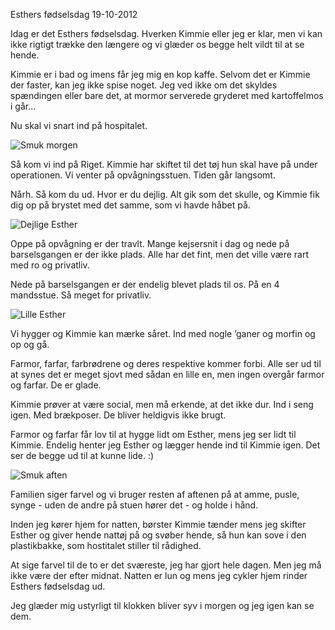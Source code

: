 Esthers f&oslash;dselsdag
19-10-2012

Idag er det Esthers fødselsdag. Hverken Kimmie eller jeg er klar, men vi kan ikke rigtigt trække den længere og vi glæder os begge helt vildt til at se hende.

Kimmie er i bad og imens får jeg mig en kop kaffe. Selvom det er Kimmie der faster, kan jeg ikke spise noget. Jeg ved ikke om det skyldes spændingen eller bare det, at mormor serverede gryderet med kartoffelmos i går...

Nu skal vi snart ind på hospitalet.

![Smuk morgen](http://static.logiskhave.dk/20121019_morgen.png "Smuk morgen - Foto: Line Hermansen")

Så kom vi ind på Riget. Kimmie har skiftet til det tøj hun skal have på under operationen. Vi venter på opvågningsstuen. Tiden går langsomt.

Nårh. Så kom du ud. Hvor er du dejlig. Alt gik som det skulle, og Kimmie fik dig op på brystet med det samme, som vi havde håbet på.

![Dejlige Esther](http://static.logiskhave.dk/20121019_aabne_oejne.png "Første gang du kigger på verdenen")

Oppe på opvågning er der travlt. Mange kejsersnit i dag og nede på barselsgangen er der ikke plads. Alle har det fint, men det ville være rart med ro og privatliv.

Nede på barselsgangen er der endelig blevet plads til os. På en 4 mandsstue. Så meget for privatliv.

![Lille Esther](http://static.logiskhave.dk/20121019_lille_esther.png "Første gang du ammer")

Vi hygger og Kimmie kan mærke såret. Ind med nogle ’ganer og morfin og op og gå.

Farmor, farfar, farbrødrene og deres respektive kommer forbi. Alle ser ud til at synes det er meget sjovt med sådan en lille en, men ingen overgår farmor og farfar. De er glade.

Kimmie prøver at være social, men må erkende, at det ikke dur. Ind i seng igen. Med brækposer. De bliver heldigvis ikke brugt.

Farmor og farfar får lov til at hygge lidt om Esther, mens jeg ser lidt til Kimmie. Endelig henter jeg Esther og lægger hende ind til Kimmie igen. Det ser de begge ud til at kunne lide. :)

![Smuk aften](http://static.logiskhave.dk/20121019_aften.png "Smuk aften - Foto: Line Hermansen")

Familien siger farvel og vi bruger resten af aftenen på at amme, pusle, synge - uden de andre på stuen hører det - og holde i hånd.

Inden jeg kører hjem for natten, børster Kimmie tænder mens jeg skifter Esther og giver hende nattøj på og svøber hende, så hun kan sove i den plastikbakke, som hostitalet stiller til rådighed.

At sige farvel til de to er det sværeste, jeg har gjort hele dagen. Men jeg må ikke være der efter midnat. Natten er lun og mens jeg cykler hjem rinder Esthers fødselsdag ud.

Jeg glæder mig ustyrligt til klokken bliver syv i morgen og jeg igen kan se dem.
